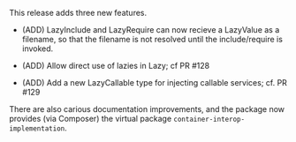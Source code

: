 This release adds three new features.

- (ADD) LazyInclude and LazyRequire can now recieve a LazyValue as a filename, so that the filename is not resolved until the include/require is invoked.

- (ADD) Allow direct use of lazies in Lazy; cf PR #128

- (ADD) Add a new LazyCallable type for injecting callable services; cf. PR #129

There are also carious documentation improvements, and the package now provides (via Composer) the virtual package `container-interop-implementation`.

